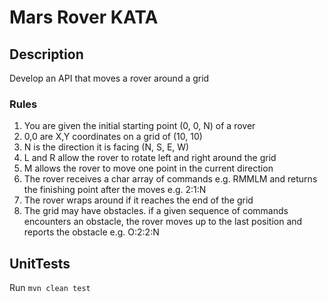 # Mars Rover KATA

## Description

Develop an API that moves a rover around a grid

### Rules
1. You are given the initial starting point (0, 0, N) of a rover
2. 0,0 are X,Y coordinates on a grid of (10, 10)
3. N is the direction it is facing (N, S, E, W)
4. L and R allow the rover to rotate left and right around the grid
5. M allows the rover to move one point in the current direction
6. The rover receives a char array of commands e.g. RMMLM and returns the
finishing point after the moves e.g. 2:1:N
7. The rover wraps around if it reaches the end of the grid
8. The grid may have obstacles. if a given sequence of commands encounters an obstacle,
the rover moves up to the last position and reports the obstacle e.g. O:2:2:N

## UnitTests
Run `mvn clean test`
